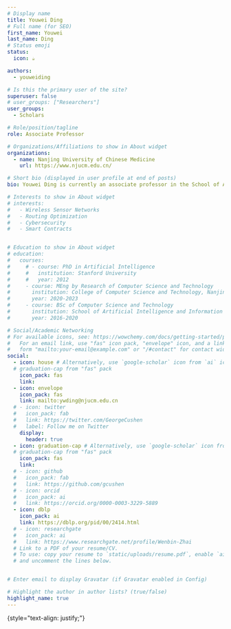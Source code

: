 ```yaml
---
# Display name
title: Youwei Ding
# Full name (for SEO)
first_name: Youwei
last_name: Ding
# Status emoji
status:
  icon: ☕️

authors:
  - youweiding

# Is this the primary user of the site?
superuser: false
# user_groups: ["Researchers"]
user_groups:
  - Scholars

# Role/position/tagline
role: Associate Professor

# Organizations/Affiliations to show in About widget
organizations:
  - name: Nanjing University of Chinese Medicine
    url: https://www.njucm.edu.cn/

# Short bio (displayed in user profile at end of posts)
bio: Youwei Ding is currently an associate professor in the School of Artificial Intelligence and Information Technology, Nanjing University of Chinese Medicine, Nanjing, Jiangsu Province, China. His research interests include energy efficient data management, big data analysis and data security. He received the B.S and M.S degrees in computer science from Yangzhou University, Yangzhou, Jiangsu Province, China in 2007 and 2010, and the Ph.D. degree in computer science form Nanjing University of Aeronautics and Astronautics, Nanjing, Jiangsu Province, China in 2016.

# Interests to show in About widget
# interests:
#   - Wireless Sensor Networks
#   - Routing Optimization
#   - Cybersecurity
#   - Smart Contracts


# Education to show in About widget
# education:
#   courses:
#     # - course: PhD in Artificial Intelligence
#     #   institution: Stanford University
#     #   year: 2012
#     - course: MEng by Research of Computer Science and Technology
#       institution: College of Computer Science and Technology, Nanjing University of Aeronautics and Astronautics (NUAA), China
#       year: 2020-2023
#     - course: BSc of Computer Science and Technology
#       institution: School of Artificial Intelligence and Information Technology, Nanjing University of Chinese Medicine (NJUCM), China
#       year: 2016-2020

# Social/Academic Networking
# For available icons, see: https://wowchemy.com/docs/getting-started/page-builder/#icons
#   For an email link, use "fas" icon pack, "envelope" icon, and a link in the
#   form "mailto:your-email@example.com" or "/#contact" for contact widget.
social:
  - icon: house # Alternatively, use `google-scholar` icon from `ai` icon pack 
  # graduation-cap from "fas" pack
    icon_pack: fas
    link: 
  - icon: envelope
    icon_pack: fas
    link: mailto:ywding@njucm.edu.cn
  # - icon: twitter
  #   icon_pack: fab
  #   link: https://twitter.com/GeorgeCushen
  #   label: Follow me on Twitter
    display:
      header: true
  - icon: graduation-cap # Alternatively, use `google-scholar` icon from `ai` icon pack 
  # graduation-cap from "fas" pack
    icon_pack: fas
    link: 
  # - icon: github
  #   icon_pack: fab
  #   link: https://github.com/gcushen
  # - icon: orcid
  #   icon_pack: ai
  #   link: https://orcid.org/0000-0003-3229-5889
  - icon: dblp
    icon_pack: ai
    link: https://dblp.org/pid/00/2414.html
  # - icon: researchgate
  #   icon_pack: ai
  #   link: https://www.researchgate.net/profile/Wenbin-Zhai
  # Link to a PDF of your resume/CV.
  # To use: copy your resume to `static/uploads/resume.pdf`, enable `ai` icons in `params.yaml`,
  # and uncomment the lines below.


# Enter email to display Gravatar (if Gravatar enabled in Config)

# Highlight the author in author lists? (true/false)
highlight_name: true
---
```


<!-- I received the B.S. degree in Computer Science and Technology from [Nanjing University Of Chinese Medicine](https://www.njucm.edu.cn/), Nanjing, Jiangsu Province, China in 2020, and the M.S. degree in Computer Science and Technology from [Nanjing University of Aeronautics and Astronautics](https://www.nuaa.edu.cn/), Nanjing, Jiangsu Province, China in 2023. My current research interest includes wireless sensor networks, routing optimization, cybersecurity, and smart contracts. -->
{style="text-align: justify;"}
